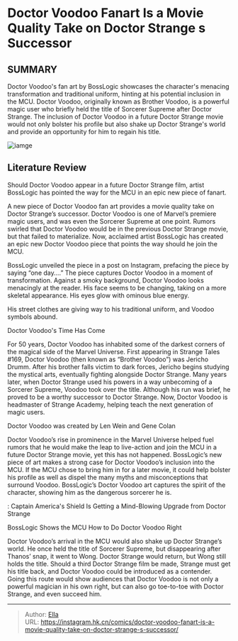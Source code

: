 # Doctor Voodoo Fanart Is a Movie Quality Take on Doctor Strange s Successor


## SUMMARY 



  Doctor Voodoo&#39;s fan art by BossLogic showcases the character&#39;s menacing transformation and traditional uniform, hinting at his potential inclusion in the MCU.   Doctor Voodoo, originally known as Brother Voodoo, is a powerful magic user who briefly held the title of Sorcerer Supreme after Doctor Strange.   The inclusion of Doctor Voodoo in a future Doctor Strange movie would not only bolster his profile but also shake up Doctor Strange&#39;s world and provide an opportunity for him to regain his title.  

![iamge](https://static1.srcdn.com/wordpress/wp-content/uploads/2022/11/doctor-voodoo-doctor-strange-replacement.jpg)

## Literature Review

Should Doctor Voodoo appear in a future Doctor Strange film, artist BossLogic has pointed the way for the MCU in an epic new piece of fanart.




A new piece of Doctor Voodoo fan art provides a movie quality take on Doctor Strange’s successor. Doctor Voodoo is one of Marvel’s premiere magic users, and was even the Sorcerer Supreme at one point. Rumors swirled that Doctor Voodoo would be in the previous Doctor Strange movie, but that failed to materialize. Now, acclaimed artist BossLogic has created an epic new Doctor Voodoo piece that points the way should he join the MCU.




BossLogic unveiled the piece in a post on Instagram, prefacing the piece by saying “one day….” The piece captures Doctor Voodoo in a moment of transformation. Against a smoky background, Doctor Voodoo looks menacingly at the reader. His face seems to be changing, taking on a more skeletal appearance. His eyes glow with ominous blue energy.


 

His street clothes are giving way to his traditional uniform, and Voodoo symbols abound.


 Doctor Voodoo&#39;s Time Has Come 
          

For 50 years, Doctor Voodoo has inhabited some of the darkest corners of the magical side of the Marvel Universe. First appearing in Strange Tales #169, Doctor Voodoo (then known as “Brother Voodoo”) was Jericho Drumm. After his brother falls victim to dark forces, Jericho begins studying the mystical arts, eventually fighting alongside Doctor Strange. Many years later, when Doctor Strange used his powers in a way unbecoming of a Sorcerer Supreme, Voodoo took over the title. Although his run was brief, he proved to be a worthy successor to Doctor Strange. Now, Doctor Voodoo is headmaster of Strange Academy, helping teach the next generation of magic users.






Doctor Voodoo was created by Len Wein and Gene Colan




Doctor Voodoo’s rise in prominence in the Marvel Universe helped fuel rumors that he would make the leap to live-action and join the MCU in a future Doctor Strange movie, yet this has not happened. BossLogic’s new piece of art makes a strong case for Doctor Voodoo’s inclusion into the MCU. If the MCU chose to bring him in for a later movie, it could help bolster his profile as well as dispel the many myths and misconceptions that surround Voodoo. BossLogic’s Doctor Voodoo art captures the spirit of the character, showing him as the dangerous sorcerer he is.

 : Captain America&#39;s Shield Is Getting a Mind-Blowing Upgrade from Doctor Strange



 BossLogic Shows the MCU How to Do Doctor Voodoo Right 
          




Doctor Voodoo’s arrival in the MCU would also shake up Doctor Strange’s world. He once held the title of Sorcerer Supreme, but disappearing after Thanos’ snap, it went to Wong. Doctor Strange would return, but Wong still holds the title. Should a third Doctor Strange film be made, Strange must get his title back, and Doctor Voodoo could be introduced as a contender. Going this route would show audiences that Doctor Voodoo is not only a powerful magician in his own right, but can also go toe-to-toe with Doctor Strange, and even succeed him.



---

> Author: [Ella](https://instagram.hk.cn/)  
> URL: https://instagram.hk.cn/comics/doctor-voodoo-fanart-is-a-movie-quality-take-on-doctor-strange-s-successor/  

